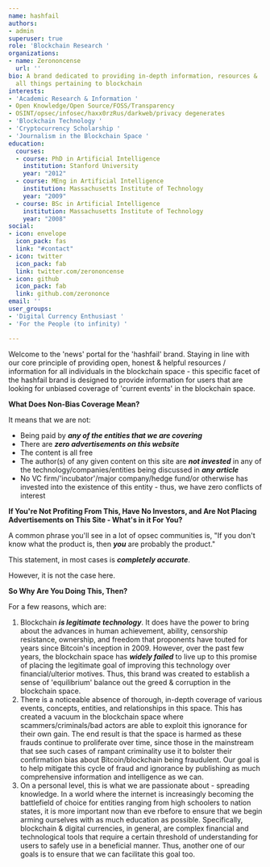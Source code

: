```yaml
---
name: hashfail
authors:
- admin
superuser: true
role: 'Blockchain Research '
organizations:
- name: Zerononcense
  url: ''
bio: A brand dedicated to providing in-depth information, resources &  knowledge on
  all things pertaining to blockchain
interests:
- 'Academic Research & Information '
- Open Knowledge/Open Source/FOSS/Transparency
- OSINT/opsec/infosec/haxx0rzRus/darkweb/privacy degenerates
- 'Blockchain Technology '
- 'Cryptocurrency Scholarship '
- 'Journalism in the Blockchain Space '
education:
  courses:
  - course: PhD in Artificial Intelligence
    institution: Stanford University
    year: "2012"
  - course: MEng in Artificial Intelligence
    institution: Massachusetts Institute of Technology
    year: "2009"
  - course: BSc in Artificial Intelligence
    institution: Massachusetts Institute of Technology
    year: "2008"
social:
- icon: envelope
  icon_pack: fas
  link: "#contact"
- icon: twitter
  icon_pack: fab
  link: twitter.com/zerononcense
- icon: github
  icon_pack: fab
  link: github.com/zerononce
email: ''
user_groups:
- 'Digital Currency Enthusiast '
- 'For the People (to infinity) '

---
```

Welcome to the 'news' portal for the 'hashfail' brand. Staying in line with our core principle of providing open, honest & helpful resources / information for all individuals in the blockchain space - this specific facet of the hashfail brand is designed to provide information for users that are looking for unbiased coverage of 'current events' in the blockchain space.

**What Does Non-Bias Coverage Mean?**

It means that we are not:

* Being paid by **_any of the entities that we are covering_**
* There are **_zero advertisements on this website_**
* The content is all free
* The author(s) of any given content on this site are **_not invested_** in any of the technology/companies/entities being discussed in **_any article_**
* No VC firm/'incubator'/major company/hedge fund/or otherwise has invested into the existence of this entity - thus, we have zero conflicts of interest

**If You're Not Profiting From This, Have No Investors, and Are Not Placing Advertisements on This Site - What's in it For You?**

A common phrase you'll see in a lot of opsec communities is, "If you don't know what the product is, then **_you_** are probably the product."

This statement, in most cases is **_completely accurate_**.

However, it is not the case here.

**So Why Are You Doing This, Then?**

For a few reasons, which are:

1. Blockchain **_is legitimate technology_**. It does have the power to bring about the advances in human achievement, ability, censorship resistance, ownership, and freedom that proponents have touted for years since Bitcoin's inception in 2009. However, over the past few years, the blockchain space has **_widely failed_** to live up to this promise of placing the legitimate goal of improving this technology over financial/ulterior motives. Thus, this brand was created to establish a sense of 'equilibrium' balance out the greed & corruption in the blockchain space.
2. There is a noticeable absence of thorough, in-depth coverage of various events, concepts, entities, and relationships in this space. This has created a vacuum in the blockchain space where scammers/criminals/bad actors are able to exploit this ignorance for their own gain. The end result is that the space is harmed as these frauds continue to proliferate over time, since those in the mainstream that see such cases of rampant criminality use it to bolster their confirmation bias about Bitcoin/blockchain being fraudulent. Our goal is to help mitigate this cycle of fraud and ignorance by publishing as much comprehensive information and intelligence as we can.
3. On a personal level, this is what we are passionate about - spreading knowledge. In a world where the internet is increasingly becoming the battlefield of choice for entities ranging from high schoolers to nation states, it is more important now than eve rbefore to ensure that we begin arming ourselves with as much education as possible. Specifically, blockchain & digital currencies, in general, are complex financial and technological tools that require a certain threshold of understanding for users to safely use in a beneficial manner. Thus, another one of our goals is to ensure that we can facilitate this goal too.